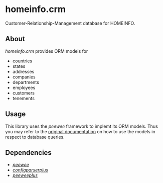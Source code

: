 # homeinfo.crm
Customer-Relationship-Management database for HOMEINFO.

## About
*homeinfo.crm* provides ORM models for
* countries
* states
* addresses
* companies
* departments
* employees
* customers
* tenements

## Usage
This library uses the *peewee* framework to implemt its ORM models. Thus you may refer to the
[original documentation](http://docs.peewee-orm.com/en/latest/ "peewee's original documentation")
on how to use the models in respect to database queries.

## Dependencies
* [*peewee*](https://github.com/coleifer/peewee "peewee is a small, expressive ORM")
* [*configparserplus*](configparserplus "Extended config file parser")
* [*peeweeplus*](peeweeplus "Practical extensions for @coleifer's small, expressive ORM")

